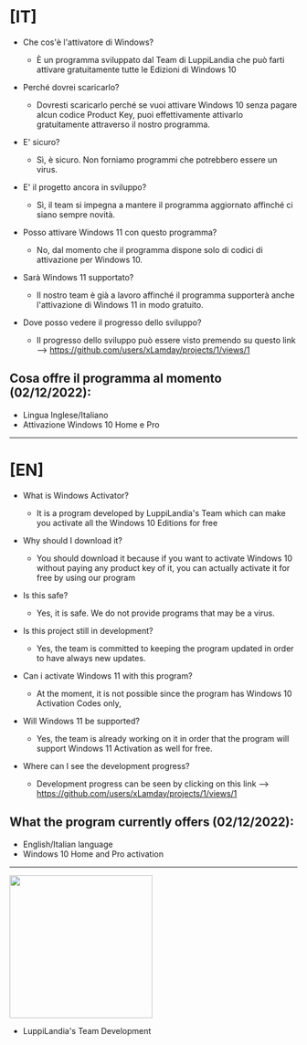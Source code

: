 # [IT]

- Che cos'è l'attivatore di Windows?
  - È un programma sviluppato dal Team di LuppiLandia che può farti attivare gratuitamente tutte le Edizioni di Windows 10

- Perché dovrei scaricarlo?

  - Dovresti scaricarlo perché se vuoi attivare Windows 10 senza pagare alcun codice Product Key, puoi effettivamente attivarlo gratuitamente attraverso il nostro programma.

- E' sicuro?
  - Sì, è sicuro. Non forniamo programmi che potrebbero essere un virus.

- E' il progetto ancora in sviluppo?
  - Sì, il team si impegna a mantere il programma aggiornato affinché ci siano sempre novità.

- Posso attivare Windows 11 con questo programma?
  - No, dal momento che il programma dispone solo di codici di attivazione per Windows 10.

- Sarà Windows 11 supportato?
  - Il nostro team è già a lavoro affinché il programma supporterà anche l'attivazione di Windows 11 in modo gratuito.

- Dove posso vedere il progresso dello sviluppo?
  - Il progresso dello sviluppo può essere visto premendo su questo link --> https://github.com/users/xLamday/projects/1/views/1
  
## Cosa offre il programma al momento (02/12/2022):

- Lingua Inglese/Italiano
- Attivazione Windows 10 Home e Pro

---

# [EN]

- What is Windows Activator?
  - It is a program developed by LuppiLandia's Team which can make you activate all the Windows 10 Editions for free

- Why should I download it?

  - You should download it because if you want to activate Windows 10 without paying any product key of it, you can actually activate it for free by using our program

- Is this safe?
  - Yes, it is safe. We do not provide programs that may be a virus.

- Is this project still in development?
  - Yes, the team is committed to keeping the program updated in order to have always new updates.

- Can i activate Windows 11 with this program? 
  - At the moment, it is not possible since the program has Windows 10 Activation Codes only,

- Will Windows 11 be supported?
  - Yes, the team is already working on it in order that the program will support Windows 11 Activation as well for free.

- Where can I see the development progress?
  - Development progress can be seen by clicking on this link --> https://github.com/users/xLamday/projects/1/views/1

## What the program currently offers (02/12/2022):

- English/Italian language
- Windows 10 Home and Pro activation

---

<a href="url"><img src="https://cdn.discordapp.com/attachments/843685129603645460/847487790986952754/luppilandia_2.png" align="bottom" height="250" width="250" ></a>
-  LuppiLandia's Team Development

